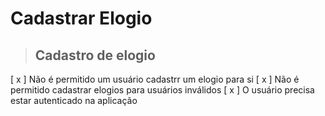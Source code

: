 # Cadastrar Elogio

> ## Cadastro de elogio
[ x ] Não é permitido um usuário cadastrr um elogio para si
[ x ] Não é permitido cadastrar elogios para usuários inválidos
[ x ] O usuário precisa estar autenticado na aplicação